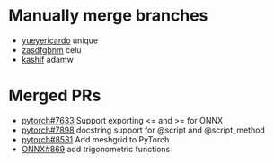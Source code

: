 # Manually merge branches

* [yueyericardo](https://github.com/yueyericardo/pytorch.git) unique
* [zasdfgbnm](git@github.com:zasdfgbnm/pytorch.git) celu
* [kashif](https://github.com/kashif/pytorch.git) adamw 

# Merged PRs
* [pytorch#7633](https://github.com/pytorch/pytorch/pull/7633) Support exporting <= and >= for ONNX
* [pytorch#7898](https://github.com/pytorch/pytorch/pull/7898) docstring support for @script and @script_method
* [pytorch#8581](https://github.com/pytorch/pytorch/pull/8581) Add meshgrid to PyTorch
* [ONNX#869](https://github.com/onnx/onnx/pull/869) add trigonometric functions